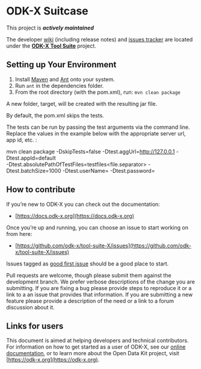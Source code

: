 # ODK-X Suitcase

This project is __*actively maintained*__

The developer [wiki](https://github.com/odk-x/tool-suite-X/wiki) (including release notes) and [issues tracker](https://github.com/odk-x/tool-suite-X/issues) are located under the [**ODK-X Tool Suite**](https://github.com/odk-x) project.

## Setting up Your Environment

1. Install [Maven](https://maven.apache.org/download.cgi) and [Ant](https://ant.apache.org/bindownload.cgi) onto your system. 
2. Run `ant` in the dependencies folder. 
3. From the root directory (with the pom.xml), run: `mvn clean package`

A new folder, target, will be created with the resulting jar file. 

By default, the pom.xml skips the tests.  

The tests can be run by passing the test arguments via the command line.  Replace the values in the example below with the appropriate server url, app id, etc. :

mvn clean package -DskipTests=false -Dtest.aggUrl=http://127.0.0.1 -Dtest.appId=default \
-Dtest.absolutePathOfTestFiles=testfiles<file.separator>  -Dtest.batchSize=1000 -Dtest.userName=<user> -Dtest.password=<password>

## How to contribute
If you’re new to ODK-X you can check out the documentation:
- [https://docs.odk-x.org](https://docs.odk-x.org)

Once you’re up and running, you can choose an issue to start working on from here: 
- [https://github.com/odk-x/tool-suite-X/issues](https://github.com/odk-x/tool-suite-X/issues)

Issues tagged as [good first issue](https://github.com/odk-x/tool-suite-X/issues?q=is%3Aissue+is%3Aopen+label%3A%22good+first+issue%22) should be a good place to start.

Pull requests are welcome, though please submit them against the development branch. We prefer verbose descriptions of the change you are submitting. If you are fixing a bug please provide steps to reproduce it or a link to a an issue that provides that information. If you are submitting a new feature please provide a description of the need or a link to a forum discussion about it. 

## Links for users
This document is aimed at helping developers and technical contributors. For information on how to get started as a user of ODK-X, see our [online documentation](https://docs.odk-x.org), or to learn more about the Open Data Kit project, visit [https://odk-x.org](https://odk-x.org).
